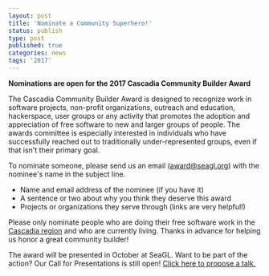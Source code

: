 ```yaml
---
layout: post
title: 'Nominate a Community Superhero!'
status: publish
type: post
published: true
categories: news
tags: '2017'
---
```


**Nominations are open for the 2017 Cascadia Community Builder Award**

The Cascadia Community Builder Award is designed to recognize work in software projects, non-profit organizations, outreach and education, hackerspace, user groups or any activity that promotes the adoption and appreciation of free software to new and larger groups of people. The awards committee is especially interested in individuals who have successfully reached out to traditionally under-represented groups, even if that isn't their primary goal.

To nominate someone, please send us an email (award@seagl.org) with the nominee's name in the subject line.

* Name and email address of the nominee (if you have it)
* A sentence or two about why you think they deserve this award
* Projects or organizations they serve through (links are very helpful!)

Please only nominate people who are doing their free software work in the [Cascadia region](https://en.wikipedia.org/wiki/Cascadia_(bioregion)) and who are currently living. Thanks in advance for helping us honor a great community builder!

The award will be presented in October at SeaGL. Want to be part of the action? Our Call for Presentations is still open! [Click here to propose a talk.](https://osem.seagl.org/conferences/seagl2017/program/proposals)
